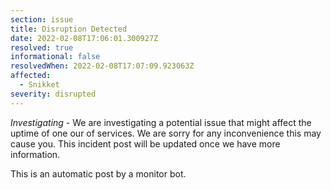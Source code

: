 ```yaml
---
section: issue
title: Disruption Detected
date: 2022-02-08T17:06:01.300927Z
resolved: true
informational: false
resolvedWhen: 2022-02-08T17:07:09.923063Z
affected:
  - Snikket
severity: disrupted
---
```

*Investigating* - We are investigating a potential issue that might affect the uptime of one our of services. We are sorry for any inconvenience this may cause you. This incident post will be updated once we have more information.

This is an automatic post by a monitor bot.
        